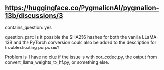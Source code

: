 ## https://huggingface.co/PygmalionAI/pygmalion-13b/discussions/3

contains_question: yes

question_part:
Is it possible the SHA256 hashes for both the vanilla LLaMA-13B and the PyTorch conversion could also be added to the description for troubleshooting purposes?

Problem is, I have no clue if the issue is with xor_codec.py, the output from convert_llama_weights_to_hf.py, or something else.